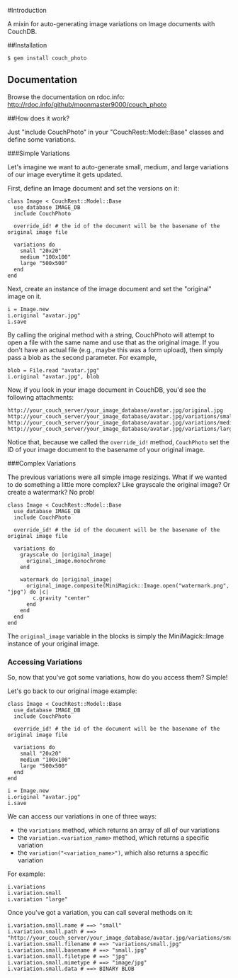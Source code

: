 #Introduction

A mixin for auto-generating image variations on Image documents with CouchDB.

##Installation

    $ gem install couch_photo

## Documentation

Browse the documentation on rdoc.info: http://rdoc.info/github/moonmaster9000/couch_photo

##How does it work?

Just "include CouchPhoto" in your "CouchRest::Model::Base" classes and define some variations.

###Simple Variations

Let's imagine we want to auto-generate small, medium, and large variations of our image everytime it gets updated.

First, define an Image document and set the versions on it:

    class Image < CouchRest::Model::Base
      use_database IMAGE_DB
      include CouchPhoto

      override_id! # the id of the document will be the basename of the original image file

      variations do
        small "20x20"
        medium "100x100"
        large "500x500"
      end
    end

Next, create an instance of the image document and set the "original" image on it.

    i = Image.new
    i.original "avatar.jpg"
    i.save

By calling the original method with a string, CouchPhoto will attempt to open a file with the same name and use that as the original image. If you don't have
an actual file (e.g., maybe this was a form upload), then simply pass a blob as the second parameter. For example, 

    blob = File.read "avatar.jpg"
    i.original "avatar.jpg", blob

Now, if you look in your image document in CouchDB, you'd see the following attachments:

    http://your_couch_server/your_image_database/avatar.jpg/original.jpg
    http://your_couch_server/your_image_database/avatar.jpg/variations/small.jpg
    http://your_couch_server/your_image_database/avatar.jpg/variations/medium.jpg
    http://your_couch_server/your_image_database/avatar.jpg/variations/large.jpg

Notice that, because we called the `override_id!` method, `CouchPhoto` set the ID of your image document to the basename of your original image.

###Complex Variations

The previous variations were all simple image resizings. What if we wanted to do something a little more complex? Like grayscale the original image? Or create a watermark? No prob!

    class Image < CouchRest::Model::Base
      use_database IMAGE_DB
      include CouchPhoto

      override_id! # the id of the document will be the basename of the original image file

      variations do
        grayscale do |original_image|
          original_image.monochrome
        end

        watermark do |original_image|
          original_image.composite(MiniMagick::Image.open("watermark.png", "jpg") do |c|
            c.gravity "center"
          end
        end
      end
    end

The `original_image` variable in the blocks is simply the MiniMagick::Image instance of your original image.

### Accessing Variations

So, now that you've got some variations, how do you access them? Simple!

Let's go back to our original image example: 

    class Image < CouchRest::Model::Base
      use_database IMAGE_DB
      include CouchPhoto

      override_id! # the id of the document will be the basename of the original image file

      variations do
        small "20x20"
        medium "100x100"
        large "500x500"
      end
    end

    i = Image.new
    i.original "avatar.jpg"
    i.save

We can access our variations in one of three ways: 
- the `variations` method, which returns an array of all of our variations
- the `variation.<variation_name>` method, which returns a specific variation
- the `variation("<variation_name>")`, which also returns a specific variation

For example: 
  
    i.variations
    i.variation.small
    i.variation "large"

Once you've got a variation, you can call several methods on it: 

    i.variation.small.name # ==> "small"
    i.variation.small.path # ==> "http://your_couch_server/your_image_database/avatar.jpg/variations/small.jpg"
    i.variation.small.filename # ==> "variations/small.jpg"
    i.variation.small.basename # ==> "small.jpg"
    i.variation.small.filetype # ==> "jpg"
    i.variation.small.mimetype # ==> "image/jpg"
    i.variation.small.data # ==> BINARY BLOB
